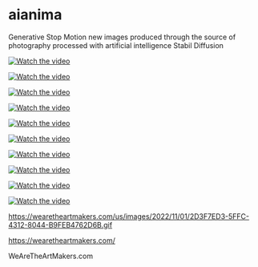 # aianima
Generative Stop Motion new images produced through the source of photography processed with artificial intelligence Stabil Diffusion 


[![Watch the video](https://wearetheartmakers.com/us/images/2022/11/01/2D3F7ED3-5FFC-4312-8044-B9FEB4762D6B.gif)](https://youtu.be/j3y20vm7Km0)


[![Watch the video](https://wearetheartmakers.com/wp-content/uploads/2022/10/demir-FX2.gif)](https://youtu.be/j3y20vm7Km0)

[![Watch the video](https://wearetheartmakers.com/us/images/2022/11/01/5099336E-6088-4F9C-8EA8-290209E59EF8.md.gif)](https://youtu.be/j3y20vm7Km0)


[![Watch the video](https://wearetheartmakers.com/wp-content/uploads/2022/10/demirFX3.gif)](https://youtu.be/j3y20vm7Km0)


[![Watch the video](https://wearetheartmakers.com/wp-content/uploads/2022/10/clowninroom.gif)](https://youtu.be/j3y20vm7Km0)



[![Watch the video](https://wearetheartmakers.com/img/hat-boy-rasta.gif)](https://youtu.be/j3y20vm7Km0)


[![Watch the video](https://wearetheartmakers.com/img/beard-boy.gif)](https://youtu.be/j3y20vm7Km0)


[![Watch the video](https://wearetheartmakers.com/img/pose-boy.gif)](https://youtu.be/j3y20vm7Km0)

[![Watch the video](https://wearetheartmakers.com/img/polarait-demir.gif)](https://youtu.be/j3y20vm7Km0)


[![Watch the video](https://wearetheartmakers.com/wp-content/uploads/2022/10/watam-demir.gif)](https://youtu.be/j3y20vm7Km0)


https://wearetheartmakers.com/us/images/2022/11/01/2D3F7ED3-5FFC-4312-8044-B9FEB4762D6B.gif

https://wearetheartmakers.com/


WeAreTheArtMakers.com 
